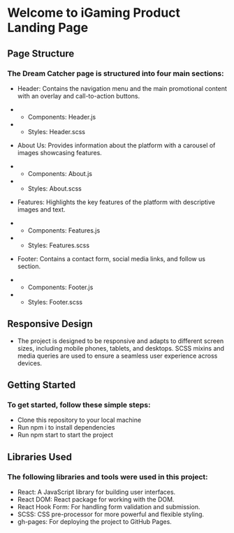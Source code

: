 # Welcome to iGaming Product Landing Page

## Page Structure
### The Dream Catcher page is structured into four main sections:

- Header: Contains the navigation menu and the main promotional content with an overlay and call-to-action buttons.
- - Components: Header.js
- - Styles: Header.scss

- About Us: Provides information about the platform with a carousel of images showcasing features.
- - Components: About.js
- - Styles: About.scss

- Features: Highlights the key features of the platform with descriptive images and text.
- - Components: Features.js
- - Styles: Features.scss

- Footer: Contains a contact form, social media links, and follow us section.
- - Components: Footer.js
- - Styles: Footer.scss

## Responsive Design
- The project is designed to be responsive and adapts to different screen sizes, including mobile phones, tablets, and desktops. SCSS mixins and media queries are used to ensure a seamless user experience across devices.

## Getting Started
### To get started, follow these simple steps:

- Clone this repository to your local machine
- Run npm i to install dependencies
- Run npm start to start the project

## Libraries Used
### The following libraries and tools were used in this project:

- React: A JavaScript library for building user interfaces.
- React DOM: React package for working with the DOM.
- React Hook Form: For handling form validation and submission.
- SCSS: CSS pre-processor for more powerful and flexible styling.
- gh-pages: For deploying the project to GitHub Pages.